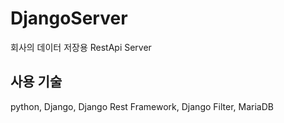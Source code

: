 # DjangoServer
회사의 데이터 저장용 RestApi Server

## 사용 기술
  python, Django, Django Rest Framework, Django Filter, MariaDB 
